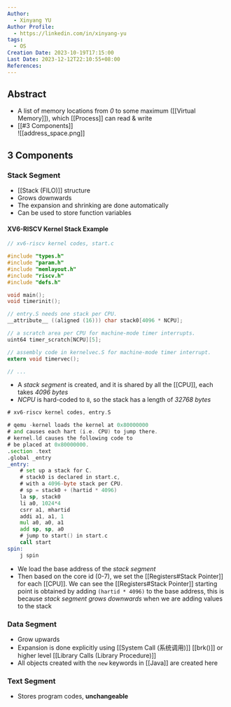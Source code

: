 ```yaml
---
Author:
  - Xinyang YU
Author Profile:
  - https://linkedin.com/in/xinyang-yu
tags:
  - OS
Creation Date: 2023-10-19T17:15:00
Last Date: 2023-12-12T22:10:55+08:00
References: 
---
```

## Abstract
- A list of memory locations from *0* to some maximum ([[Virtual Memory]]), which [[Process]] can read & write
- [[#3 Components]]  
![[address_space.png]]

## 3 Components
### Stack Segment
- [[Stack (FILO)]] structure
- Grows downwards
- The expansion and shrinking are done automatically
- Can be used to store function variables
#### XV6-RISCV Kernel Stack Example 
```c {13}
// xv6-riscv kernel codes, start.c

#include "types.h"
#include "param.h"
#include "memlayout.h"
#include "riscv.h"
#include "defs.h"

void main();
void timerinit();

// entry.S needs one stack per CPU.
__attribute__ ((aligned (16))) char stack0[4096 * NCPU];

// a scratch area per CPU for machine-mode timer interrupts.
uint64 timer_scratch[NCPU][5];

// assembly code in kernelvec.S for machine-mode timer interrupt.
extern void timervec();

// ...
```
- A *stack segment* is created, and it is shared by all the [[CPU]], each takes *4096 bytes*
- *NCPU* is hard-coded to `8`, so the stack has a length of *32768 bytes*
```asm {14-19}
# xv6-riscv kernel codes, entry.S

# qemu -kernel loads the kernel at 0x80000000
# and causes each hart (i.e. CPU) to jump there.
# kernel.ld causes the following code to
# be placed at 0x80000000.
.section .text
.global _entry
_entry:
	# set up a stack for C.
	# stack0 is declared in start.c,
	# with a 4096-byte stack per CPU.
	# sp = stack0 + (hartid * 4096)
	la sp, stack0
	li a0, 1024*4
	csrr a1, mhartid
	addi a1, a1, 1
	mul a0, a0, a1
	add sp, sp, a0
	# jump to start() in start.c
    call start
spin:
	j spin
```
- We load the base address of the *stack segment*
- Then based on the core id (0-7), we set the [[Registers#Stack Pointer]] for each [[CPU]]. We can see the [[Registers#Stack Pointer]] starting point is obtained by adding `(hartid * 4096)` to the base address, this is because *stack segment grows downwards* when we are adding values to the stack
### Data Segment
- Grow upwards
- Expansion is done explicitly using [[System Call (系统调用)]] [[brk()]] or higher level [[Library Calls (Library Procedure)]]
- All objects created with the `new` keywords in [[Java]] are created here 
### Text Segment
- Stores program codes, **unchangeable**